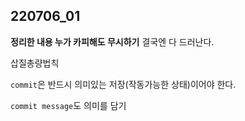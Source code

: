 ## 220706_01

**정리한 내용 누가 카피해도 무시하기**  결국엔 다 드러난다.

삽질총량법칙

`commit`은 반드시 의미있는 저장(작동가능한 상태)이어야 한다.

`commit message`도 의미를 담기
